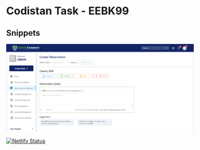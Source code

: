 # Codistan Task - EEBK99

## Snippets

![Demo1](src\assets\images\1.PNG)

[![Netlify Status](https://api.netlify.com/api/v1/badges/05cb7fb7-169e-4832-a76d-ca1da6e6cc03/deploy-status)](https://app.netlify.com/sites/codistan-eebk99/deploys)
